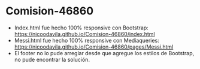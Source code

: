 # Comision-46860
- Index.html fue hecho 100% responsive con Bootstrap: https://nicoodavila.github.io/Comision-46860/index.html
- Messi.html fue hecho 100% responsive con Mediaqueries: https://nicoodavila.github.io/Comision-46860/pages/Messi.html
- El footer no lo pude arreglar desde que agregue los estilos de Bootstrap, no pude encontrar la solución.
